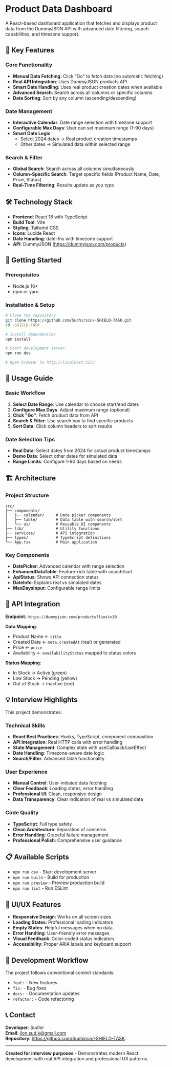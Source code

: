 # Product Data Dashboard

A React-based dashboard application that fetches and displays product data from the DummyJSON API with advanced date filtering, search capabilities, and timezone support.

## 🎯 Key Features

### Core Functionality
- **Manual Data Fetching**: Click "Go" to fetch data (no automatic fetching)
- **Real API Integration**: Uses DummyJSON products API
- **Smart Date Handling**: Uses real product creation dates when available
- **Advanced Search**: Search across all columns or specific columns
- **Data Sorting**: Sort by any column (ascending/descending)

### Date Management
- **Interactive Calendar**: Date range selection with timezone support
- **Configurable Max Days**: User can set maximum range (1-90 days)
- **Smart Date Logic**: 
  - Select 2024 dates → Real product creation timestamps
  - Other dates → Simulated data within selected range

### Search & Filter
- **Global Search**: Search across all columns simultaneously
- **Column-Specific Search**: Target specific fields (Product Name, Date, Price, Status)
- **Real-Time Filtering**: Results update as you type

## 🛠 Technology Stack

- **Frontend**: React 18 with TypeScript
- **Build Tool**: Vite
- **Styling**: Tailwind CSS
- **Icons**: Lucide React
- **Date Handling**: date-fns with timezone support
- **API**: DummyJSON (https://dummyjson.com/products)

## 🚀 Getting Started

### Prerequisites
- Node.js 16+
- npm or yarn

### Installation & Setup

```bash
# Clone the repository
git clone https://github.com/Sudhirsin/-SHIELD-TASK.git
cd -SHIELD-TASK

# Install dependencies
npm install

# Start development server
npm run dev

# Open browser to http://localhost:5173
```

## 📖 Usage Guide

### Basic Workflow
1. **Select Date Range**: Use calendar to choose start/end dates
2. **Configure Max Days**: Adjust maximum range (optional)
3. **Click "Go"**: Fetch product data from API
4. **Search & Filter**: Use search box to find specific products
5. **Sort Data**: Click column headers to sort results

### Date Selection Tips
- **Real Data**: Select dates from 2024 for actual product timestamps
- **Demo Data**: Select other dates for simulated data
- **Range Limits**: Configure 1-90 days based on needs

## 🏗 Architecture

### Project Structure
```
src/
├── components/
│   ├── calendar/     # Date picker components
│   ├── table/        # Data table with search/sort
│   └── ui/           # Reusable UI components
├── lib/              # Utility functions
├── services/         # API integration
├── types/            # TypeScript definitions
└── App.tsx           # Main application
```

### Key Components
- **DatePicker**: Advanced calendar with range selection
- **EnhancedDataTable**: Feature-rich table with search/sort
- **ApiStatus**: Shows API connection status
- **DateInfo**: Explains real vs simulated dates
- **MaxDaysInput**: Configurable range limits

## 🔧 API Integration

**Endpoint**: `https://dummyjson.com/products?limit=30`

**Data Mapping**:
- Product Name ← `title`
- Created Date ← `meta.createdAt` (real) or generated
- Price ← `price`
- Availability ← `availabilityStatus` mapped to status colors

**Status Mapping**:
- In Stock → Active (green)
- Low Stock → Pending (yellow)  
- Out of Stock → Inactive (red)

## 💡 Interview Highlights

This project demonstrates:

### Technical Skills
- **React Best Practices**: Hooks, TypeScript, component composition
- **API Integration**: Real HTTP calls with error handling
- **State Management**: Complex state with useCallback/useEffect
- **Date Handling**: Timezone-aware date logic
- **Search/Filter**: Advanced table functionality

### User Experience
- **Manual Control**: User-initiated data fetching
- **Clear Feedback**: Loading states, error handling
- **Professional UI**: Clean, responsive design
- **Data Transparency**: Clear indication of real vs simulated data

### Code Quality
- **TypeScript**: Full type safety
- **Clean Architecture**: Separation of concerns
- **Error Handling**: Graceful failure management
- **Professional Polish**: Comprehensive user guidance

## 📋 Available Scripts

- `npm run dev` - Start development server
- `npm run build` - Build for production
- `npm run preview` - Preview production build
- `npm run lint` - Run ESLint

## 🎨 UI/UX Features

- **Responsive Design**: Works on all screen sizes
- **Loading States**: Professional loading indicators
- **Empty States**: Helpful messages when no data
- **Error Handling**: User-friendly error messages
- **Visual Feedback**: Color-coded status indicators
- **Accessibility**: Proper ARIA labels and keyboard support

## 🔄 Development Workflow

The project follows conventional commit standards:
- `feat:` - New features
- `fix:` - Bug fixes
- `docs:` - Documentation updates
- `refactor:` - Code refactoring

## 📞 Contact

**Developer**: Sudhir  
**Email**: lion.sud.k@gmail.com  
**Repository**: https://github.com/Sudhirsin/-SHIELD-TASK

---

**Created for interview purposes** - Demonstrates modern React development with real API integration and professional UX patterns.
